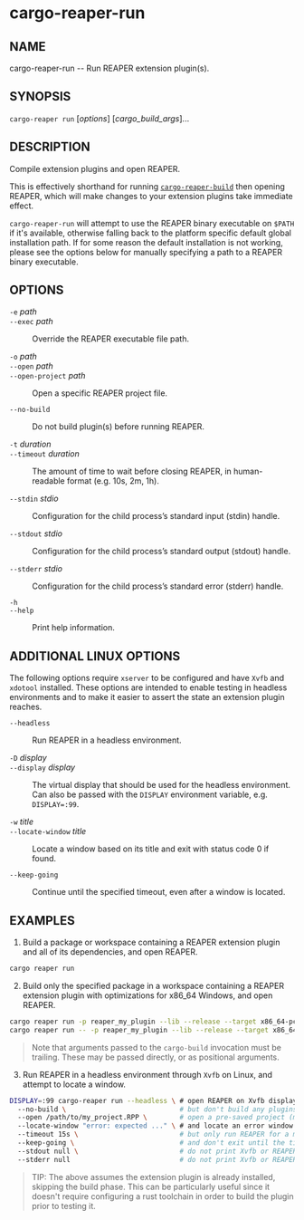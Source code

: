 # cargo-reaper-run

## NAME
cargo-reaper-run -- Run REAPER extension plugin(s).

## SYNOPSIS
`cargo-reaper run` [_options_] [_cargo_build_args_]...

## DESCRIPTION
Compile extension plugins and open REAPER.

This is effectively shorthand for running [`cargo-reaper-build`](./build.md) then opening REAPER, which will make
changes to your extension plugins take immediate effect.

`cargo-reaper-run` will attempt to use the REAPER binary executable on `$PATH` if it's available, otherwise falling
back to the platform specific default global installation path. If for some reason the default installation is not
working, please see the options below for manually specifying a path to a REAPER binary executable.

## OPTIONS

`-e` _path_ </br>
`--exec` _path_ </br>
  <dd>Override the REAPER executable file path.</dd>

`-o` _path_ </br>
`--open` _path_ </br>
`--open-project` _path_ </br>
  <dd>Open a specific REAPER project file.</dd>

`--no-build` </br>
  <dd>Do not build plugin(s) before running REAPER.</dd>

`-t` _duration_ </br>
`--timeout` _duration_ </br>
  <dd>The amount of time to wait before closing REAPER, in human-readable format (e.g. 10s, 2m, 1h).</dd>

`--stdin` _stdio_ </br>
  <dd>Configuration for the child process’s standard input (stdin) handle.</dd>

`--stdout` _stdio_ </br>
  <dd>Configuration for the child process’s standard output (stdout) handle.</dd>

`--stderr` _stdio_ </br>
  <dd>Configuration for the child process’s standard error (stderr) handle.</dd>

`-h` </br>
`--help` </br>
  <dd>Print help information.</dd>

## ADDITIONAL LINUX OPTIONS

The following options require `xserver` to be configured and have `Xvfb` and `xdotool` installed.
These options are intended to enable testing in headless environments and to make it easier to
assert the state an extension plugin reaches.

`--headless` </br>
  <dd>Run REAPER in a headless environment.</dd>

`-D` _display_ </br>
`--display` _display_ </br>
  <dd>The virtual display that should be used for the headless environment. Can also be passed with the <code>DISPLAY</code> environment variable, e.g. <code>DISPLAY=:99</code>.</dd>

`-w` _title_ </br>
`--locate-window` _title_ </br>
  <dd>Locate a window based on its title and exit with status code 0 if found.</dd>

`--keep-going` </br>
  <dd>Continue until the specified timeout, even after a window is located.</dd>

## EXAMPLES

1. Build a package or workspace containing a REAPER extension plugin and all of its dependencies, and open REAPER.
```sh
cargo reaper run
```

2. Build only the specified package in a workspace containing a REAPER extension plugin with optimizations for x86_64 Windows, and open REAPER.
```sh
cargo reaper run -p reaper_my_plugin --lib --release --target x86_64-pc-windows-msvc
cargo reaper run -- -p reaper_my_plugin --lib --release --target x86_64-pc-windows-msvc
```

> Note that arguments passed to the `cargo-build` invocation must be trailing. These may be passed directly, or as positional arguments.

3. Run REAPER in a headless environment through `Xvfb` on Linux, and attempt to locate a window.
```sh
DISPLAY=:99 cargo-reaper run --headless \ # open REAPER on Xvfb display 99
  --no-build \                            # but don't build any plugins
  --open /path/to/my_project.RPP \        # open a pre-saved project (maybe with state that affects how the plugin behaves)
  --locate-window "error: expected ..." \ # and locate an error window and exit successfully
  --timeout 15s \                         # but only run REAPER for a maximum of 15 seconds
  --keep-going \                          # and don't exit until the timeout is reached (even if the window is found)
  --stdout null \                         # do not print Xvfb or REAPER info to stdout
  --stderr null                           # do not print Xvfb or REAPER errors to stderr
```

> TIP: The above assumes the extension plugin is already installed, skipping the build phase.
> This can be particularly useful since it doesn't require configuring a rust toolchain in order
> to build the plugin prior to testing it.
